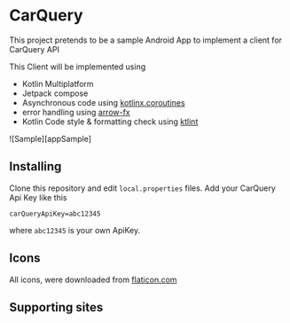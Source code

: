 # CarQuery
This project pretends to be a sample Android App to implement a client for CarQuery API

This Client will be implemented using

- Kotlin Multiplatform
- Jetpack compose
- Asynchronous code using [kotlinx.coroutines][14]
- error handling using [arrow-fx][2]
- Kotlin Code style & formatting check using [ktlint][3]

![Sample][appSample]

Installing
----------

Clone this repository and edit `local.properties` files. Add your CarQuery Api Key like this

    carQueryApiKey=abc12345

where `abc12345` is your own ApiKey.

Icons
-----

All icons, were downloaded from [flaticon.com][4]

Supporting sites
----------------

[1]: https://github.com/Kodein-Framework/Kodein-DI/
[2]: https://github.com/arrow-kt/arrow
[3]: https://github.com/shyiko/ktlint
[4]: http://www.flaticon.com
[14]: https://github.com/Kotlin/kotlinx.coroutines
[15]: https://github.com/voghDev/PlayBattlegrounds/pull/72
